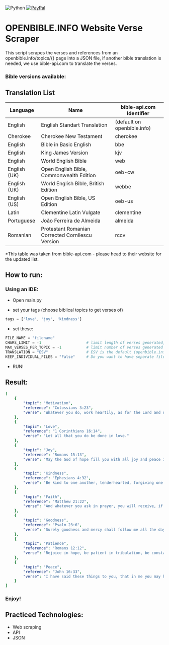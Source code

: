 ![Python](https://img.shields.io/badge/python-3670A0?style=for-the-badge&logo=python&logoColor=ffdd54)
<a href = "https://www.paypal.com/donate/?hosted_button_id=5JK8CUWFUU9B6">![PayPal](https://img.shields.io/badge/PayPal-00457C?style=for-the-badge&logo=paypal&logoColor=white)</a>

# OPENBIBLE.INFO Website Verse Scraper

This script scrapes the verses and references from an openbible.info/topics/{} page into a JSON file, if another bible translation is needed, we use bible-api.com to translate the verses.
  
<h3>Bible versions available:</h3>

## Translation List

| Language        | Name                                             | bible-api.com Identifier    |
|-----------------|--------------------------------------------------|-----------------------------|
| English  	      | English Standart Translation	                   | (default on openbible.info) |
| Cherokee	      | Cherokee New Testament	                         | cherokee                    |
| English	        | Bible in Basic English	                         | bbe                         |
| English	        | King James Version	                             | kjv                         |
| English	        | World English Bible	                             | web                         |
| English (UK)    |	Open English Bible, Commonwealth Edition         | oeb-cw                      |
| English (UK)    |	World English Bible, British Edition             | webbe                       |
| English (US)    |	Open English Bible, US Edition                   | oeb-us                      |
| Latin	          | Clementine Latin Vulgate                         | clementine                  |
| Portuguese      |	João Ferreira de Almeida                         | almeida                     |
| Romanian	      | Protestant Romanian Corrected Cornilescu Version | rccv                        |

*This table was taken from bible-api.com - please head to their website for the updated list.


<h2>How to run:</h2>
<h3>Using an IDE:</h3>

- Open main.py

- set your tags (choose biblical topics to get verses of)

```python
tags = ['love', 'joy', 'kindness']
```

- set these:

```python
FILE_NAME = "filename"
CHARS_LIMIT = -1                    # limit length of verses generated, -1 disables the limit.
MAX_VERSES_PER_TOPIC = -1           # limit number of verses generated per topic, -1 disables the limit.
TRANSLATION = "ESV"                 # ESV is the default (openbible.info).
KEEP_INDIVIDUAL_FILES = "False"     # Do you want to have separate files for each topic? (you will always have a merged file as well)
```
- RUN!

<h2>Result:</h2>

```yaml
[
    {
        "topic": "Motivation",
        "reference": "Colossians 3:23",
        "verse": "Whatever you do, work heartily, as for the Lord and not for men,"
    },
    {
        "topic": "Love",
        "reference": "1 Corinthians 16:14",
        "verse": "Let all that you do be done in love."
    },
    {
        "topic": "Joy",
        "reference": "Romans 15:13",
        "verse": "May the God of hope fill you with all joy and peace in believing, so that by the power of the Holy Spirit you may abound in hope."
    },
    {
        "topic": "Kindness",
        "reference": "Ephesians 4:32",
        "verse": "Be kind to one another, tenderhearted, forgiving one another, as God in Christ forgave you."
    },
    {
        "topic": "Faith",
        "reference": "Matthew 21:22",
        "verse": "And whatever you ask in prayer, you will receive, if you have faith.”"
    },
    {
        "topic": "Goodness",
        "reference": "Psalm 23:6",
        "verse": "Surely goodness and mercy shall follow me all the days of my life, and I shall dwell in the house of the Lord forever."
    },
    {
        "topic": "Patience",
        "reference": "Romans 12:12",
        "verse": "Rejoice in hope, be patient in tribulation, be constant in prayer."
    },
    {
        "topic": "Peace",
        "reference": "John 16:33",
        "verse": "I have said these things to you, that in me you may have peace. In the world you will have tribulation. But take heart; I have overcome the world.”"
    }
]
```

<h3>Enjoy!</h3>


<h2>Practiced Technologies:</h2>

* Web scraping
* API
* JSON
